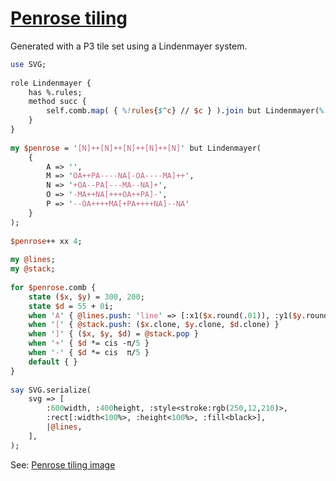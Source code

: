 [1]: https://rosettacode.org/wiki/Penrose_tiling

# [Penrose tiling][1]

Generated with a P3 tile set using a Lindenmayer system.

```perl
use SVG;
 
role Lindenmayer {
    has %.rules;
    method succ {
	    self.comb.map( { %!rules{$^c} // $c } ).join but Lindenmayer(%!rules)
    }
}
 
my $penrose = '[N]++[N]++[N]++[N]++[N]' but Lindenmayer(
    {
        A => '',
        M => 'OA++PA----NA[-OA----MA]++',
        N => '+OA--PA[---MA--NA]+',
        O => '-MA++NA[+++OA++PA]-',
        P => '--OA++++MA[+PA++++NA]--NA'
    }
);
 
$penrose++ xx 4;
 
my @lines;
my @stack;
 
for $penrose.comb {
    state ($x, $y) = 300, 200;
    state $d = 55 + 0i;
    when 'A' { @lines.push: 'line' => [:x1($x.round(.01)), :y1($y.round(.01)), :x2(($x += $d.re).round(.01)), :y2(($y += $d.im).round(.01))] }
    when '[' { @stack.push: ($x.clone, $y.clone, $d.clone) }
    when ']' { ($x, $y, $d) = @stack.pop }
    when '+' { $d *= cis -π/5 }
    when '-' { $d *= cis  π/5 }
    default { }
}
 
say SVG.serialize(
    svg => [
        :600width, :400height, :style<stroke:rgb(250,12,210)>,
        :rect[:width<100%>, :height<100%>, :fill<black>],
        |@lines,
    ],
);
```


See: [Penrose tiling image](https://github.com/thundergnat/rc/blob/master/img/penrose-perl6.svg)